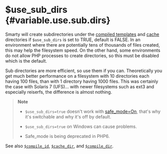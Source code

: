 \$use\_sub\_dirs {#variable.use.sub.dirs}
================

Smarty will create subdirectories under the [compiled
templates](#variable.compile.dir) and [cache](#variable.cache.dir)
directories if `$use_sub_dirs` is set to TRUE, default is FALSE. In an
environment where there are potentially tens of thousands of files
created, this may help the filesystem speed. On the other hand, some
environments do not allow PHP processes to create directories, so this
must be disabled which is the default.

Sub directories are more efficient, so use them if you can.
Theoretically you get much better performance on a filesystem with 10
directories each having 100 files, than with 1 directory having 1000
files. This was certainly the case with Solaris 7 (UFS)\... with newer
filesystems such as ext3 and especially reiserfs, the difference is
almost nothing.

> **Note**
>
> -   `$use_sub_dirs=true` doesn\'t work with
>     [safe\_mode=On](&url.php-manual;features.safe-mode), that\'s why
>     it\'s switchable and why it\'s off by default.
>
> -   `$use_sub_dirs=true` on Windows can cause problems.
>
> -   Safe\_mode is being deprecated in PHP6.
>
See also [`$compile_id`](#variable.compile.id),
[`$cache_dir`](#variable.cache.dir), and
[`$compile_dir`](#variable.compile.dir).
